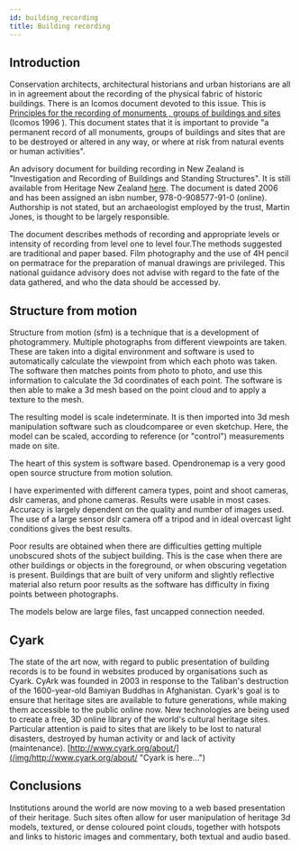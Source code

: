 ```yaml
---
id: building_recording
title: Building recording
---
```

## Introduction
Conservation architects, architectural historians and urban historians are all in in agreement about the recording of the physical fabric of historic buildings. There is an Icomos document devoted to this issue. This is [Principles for the recording of monuments , groups of buildings and sites](/img/https://www.icomos.org/charters/archives-e.pdf) (Icomos 1996 ). This document states that it is important to provide "a permanent record of all monuments, groups of buildings and sites that are to be destroyed or altered in any way, or where at risk from natural events or human activities".
 
An advisory document for building recording in New Zealand is "Investigation and Recording of Buildings and Standing Structures". It is still available from Heritage New Zealand [here](/img/http://www.heritage.org.nz/~/-/media/bd20738fc99e4f69bec8cec6395b251a.ashx). The document is dated 2006 and has been assigned an isbn number, 978-0-908577-91-0 (online). Authorship is not stated, but an archaeologist employed by the trust, Martin Jones, is thought to be largely responsible.

The document describes methods of recording and appropriate levels or intensity of recording from level one to level four.The methods suggested are traditional and paper based. Film photography and the use of 4H pencil on permatrace for the preparation of manual drawings are privileged. This national guidance advisory does not advise with regard to the fate of the data gathered, and who the data should be accessed by.

## Structure from motion
Structure from motion (sfm) is a technique that is a development of photogrammery. Multiple photographs from different viewpoints are taken. These are taken into a digital environment and software is used to automatically calculate the viewpoint from which each photo was taken. The software then matches points from photo to photo, and use this information to calculate the 3d coordinates of each point. The software is then able to make a 3d mesh based on the point cloud and to apply a texture to the mesh.

The resulting model is scale indeterminate. It is then imported into 3d mesh manipulation software such as cloudcomparee or even sketchup. Here, the model can be scaled, according to reference (or "control") measurements made on site. 

 The heart of this system is software based. Opendronemap is a very good open source structure from motion solution.

 I have experimented with different camera types, point and shoot cameras, dslr cameras, and phone cameras. Results were usable in most cases. Accuracy is largely dependent on the quality and number of images used. The use of a large sensor dslr camera off a tripod and in ideal overcast light conditions gives the best results.  

Poor results are obtained when there are difficulties getting multiple unobscured shots of the subject building. This is the case when there are other buildings or objects in the foreground, or when obscuring vegetation is present. Buildings that are built of very uniform and slightly reflective material also return poor results as the software has difficulty in fixing points between photographs.

The models below are large files, fast uncapped connection needed.





## Cyark

The state of the art now, with regard to public presentation of building records is to be found in websites produced by organisations such as Cyark.  CyArk was founded in 2003 in response to the Taliban's destruction of the 1600-year-old Bamiyan Buddhas in Afghanistan.  Cyark's goal is to ensure that heritage sites are available to future generations, while making them  accessible to the public online now.  New technologies are being used to create a free, 3D online library of the world's cultural heritage sites. Particular attention is paid to sites that are likely to be  lost to natural disasters, destroyed by human activity or and lack of activity (maintenance). 
[http://www.cyark.org/about/](/img/http://www.cyark.org/about/ "Cyark is here...")

## Conclusions
Institutions around the world are now moving to a web based presentation of their heritage. Such sites often allow for user manipulation of heritage 3d models, textured, or dense coloured point clouds, together with hotspots and links to historic images and commentary, both textual and audio based.


